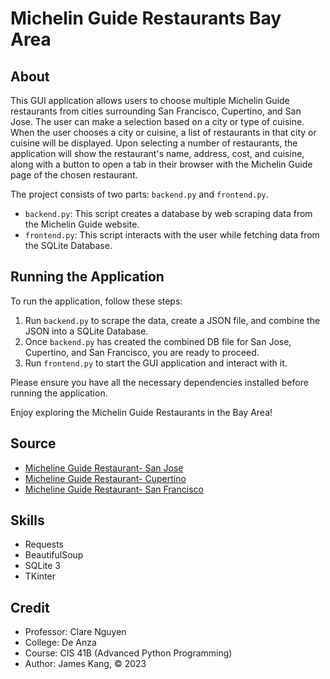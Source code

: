 # Michelin Guide Restaurants Bay Area

## About
This GUI application allows users to choose multiple Michelin Guide restaurants from cities surrounding San Francisco, Cupertino, and San Jose. The user can make a selection based on a city or type of cuisine. When the user chooses a city or cuisine, a list of restaurants in that city or cuisine will be displayed. Upon selecting a number of restaurants, the application will show the restaurant's name, address, cost, and cuisine, along with a button to open a tab in their browser with the Michelin Guide page of the chosen restaurant.

The project consists of two parts: `backend.py` and `frontend.py`.
- `backend.py`: This script creates a database by web scraping data from the Michelin Guide website. 
- `frontend.py`: This script interacts with the user while fetching data from the SQLite Database.

## Running the Application
To run the application, follow these steps:
1. Run `backend.py` to scrape the data, create a JSON file, and combine the JSON into a SQLite Database.
2. Once `backend.py` has created the combined DB file for San Jose, Cupertino, and San Francisco, you are ready to proceed.
3. Run `frontend.py` to start the GUI application and interact with it.

Please ensure you have all the necessary dependencies installed before running the application.

Enjoy exploring the Michelin Guide Restaurants in the Bay Area!

## Source
- [Micheline Guide Restaurant- San Jose](https://guide.michelin.com/us/en/california/san-jose/restaurants)
- [Micheline Guide Restaurant- Cupertino](https://guide.michelin.com/us/en/california/cupertino/restaurants)
- [Micheline Guide Restaurant- San Francisco](https://guide.michelin.com/us/en/california/san-francisco/restaurants)


## Skills
- Requests
- BeautifulSoup
- SQLite 3
- TKinter

## Credit
- Professor: Clare Nguyen
- College: De Anza
- Course: CIS 41B (Advanced Python Programming)
- Author: James Kang, © 2023
